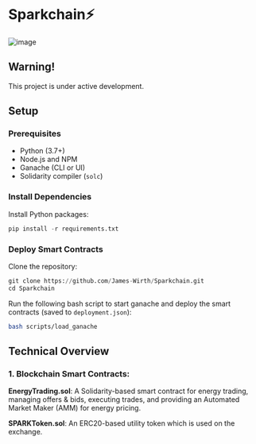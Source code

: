 # Sparkchain⚡

![image](https://github.com/user-attachments/assets/dd484e1c-debe-415c-8dd4-4c6d66840218)

## Warning!

This project is under active development. 

## Setup

### Prerequisites

 - Python (3.7+)
 - Node.js and NPM
 - Ganache (CLI or UI)
 - Solidarity compiler (`solc`)

### Install Dependencies

Install Python packages:

```python
pip install -r requirements.txt
```

### Deploy Smart Contracts

Clone the repository:

```python
git clone https://github.com/James-Wirth/Sparkchain.git
cd Sparkchain
```

Run the following bash script to start ganache and deploy the smart contracts (saved to `deployment.json`):

```bash
bash scripts/load_ganache
```


## Technical Overview

### 1. Blockchain Smart Contracts:

**EnergyTrading.sol**: A Solidarity-based smart contract for energy trading, managing offers & bids, executing trades, and providing an Automated Market Maker (AMM) for energy pricing.

**SPARKToken.sol**: An ERC20-based utility token which is used on the exchange.





